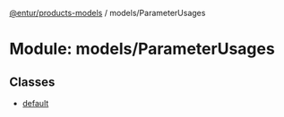 [@entur/products-models](../README.md) / models/ParameterUsages

# Module: models/ParameterUsages

## Classes

- [default](../classes/models_ParameterUsages.default.md)

